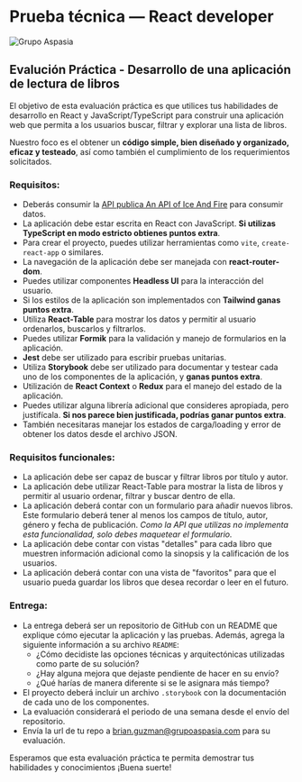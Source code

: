 # Prueba técnica — React developer
![Grupo Aspasia](https://grupoaspasia.com/wp-content/uploads/2022/02/Logo350x70-2.png)
## Evalución Práctica - Desarrollo de una aplicación de lectura de libros

El objetivo de esta evaluación práctica es que utilices tus habilidades de desarrollo en React y JavaScript/TypeScript para construir una aplicación web que permita a los usuarios buscar, filtrar y explorar una lista de libros.

Nuestro foco es el obtener un **código simple, bien diseñado y organizado, eficaz y testeado**, así como también el cumplimiento de los requerimientos solicitados.

### Requisitos:
- Deberás consumir la [API publica An API of Ice And Fire](https://anapioficeandfire.com) para consumir datos.
- La aplicación debe estar escrita en React con JavaScript. **Si utilizas TypeScript en modo estricto obtienes puntos extra**.
- Para crear el proyecto, puedes utilizar herramientas como `vite`, `create-react-app` o similares.
- La navegación de la aplicación debe ser manejada con **react-router-dom**.
- Puedes utilizar componentes **Headless UI** para la interacción del usuario.
- Si los estilos de la aplicación son implementados con **Tailwind ganas puntos extra**.
- Utiliza **React-Table** para mostrar los datos y permitir al usuario ordenarlos, buscarlos y filtrarlos.
- Puedes utilizar **Formik** para la validación y manejo de formularios en la aplicación.
- **Jest** debe ser utilizado para escribir pruebas unitarias.
- Utiliza **Storybook** debe ser utilizado para documentar y testear cada uno de los componentes de la aplicación, y **ganas puntos extra**.
- Utilización de **React Context** o **Redux** para el manejo del estado de la aplicación.
- Puedes utilizar alguna librería adicional que consideres apropiada, pero justifícala. **Si nos parece bien justificada, podrías ganar puntos extra**.
- También necesitaras manejar los estados de carga/loading y error de obtener los datos desde el archivo JSON.

### Requisitos funcionales:
- La aplicación debe ser capaz de buscar y filtrar libros por título y autor.
- La aplicación debe utilizar React-Table para mostrar la lista de libros y permitir al usuario ordenar, filtrar y buscar dentro de ella.
- La aplicación deberá contar con un formulario para añadir nuevos libros. Este formulario deberá tener al menos los campos de título, autor, género y fecha de publicación. *Como la API que utilizas no implementa esta funcionalidad, solo debes maquetear el formulario.*
- La aplicación debe contar con vistas "detalles" para cada libro que muestren información adicional como la sinopsis y la calificación de los usuarios.
- La aplicación deberá contar con una vista de "favoritos" para que el usuario pueda guardar los libros que desea recordar o leer en el futuro.

### Entrega:
- La entrega deberá ser un repositorio de GitHub con un README que explique cómo ejecutar la aplicación y las pruebas. Además, agrega la siguiente información a su archivo `README`:
    - ¿Cómo decidiste las opciones técnicas y arquitectónicas utilizadas como parte de su solución?
    - ¿Hay alguna mejora que dejaste pendiente de hacer en su envío?
    - ¿Qué harías de manera diferente si se le asignara más tiempo?
- El proyecto deberá incluir un archivo `.storybook` con la documentación de cada uno de los componentes.
- La evaluación considerará el periodo de una semana desde el envío del repositorio.
- Envía la url de tu repo a brian.guzman@grupoaspasia.com para su evaluación.

Esperamos que esta evaluación práctica te permita demostrar tus habilidades y conocimientos ¡Buena suerte!